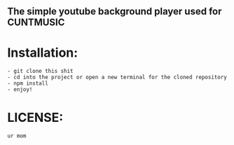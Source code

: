 ## The simple youtube background player used for CUNTMUSIC

# Installation:
    - git clone this shit
    - cd into the project or open a new terminal for the cloned repository
    - npm install
    - enjoy!

# LICENSE:
    ur mom